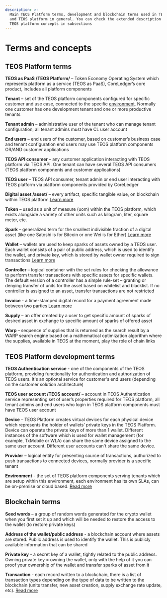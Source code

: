 ```yaml
---
description: >-
  Main TEOS Platform terms, development and blockchain terms used in TEOS API
  and TEOS platform in general. You can check the extended description of main
  TEOS platform concepts in subsections
---
```


# Terms and concepts

## TEOS Platform terms

**TEOS as PaaS /TEOS Platform/** – Token Economy Operating System which represents platform as a service (TEOS as PaaS), CoreLedger’s core product, includes all platform components

**Tenant** – set of the TEOS platform components configured for specific customer and use case, connected to the specific [environment](../architecture-note/#environments-and-nodes). Normally one customer has one development tenant and one or more productive tenants

**Tenant admin** – administrative user of the tenant who can manage tenant configuration, all tenant admins must have CL user account

**End users** – end users of the customer, based on customer’s business case and tenant configuration end users may use TEOS platform components OR/AND customer applications

**TEOS API consumer** – any customer application interacting with TEOS platform via TEOS API. One tenant can have several TEOS API consumers (TEOS platform components and customer applications)

**TEOS user** – TEOS API consumer, tenant admin or end user interacting with TEOS platform via platform components provided by CoreLedger

**Digital asset /asset/** – every artifact, specific tangible value, on blockchain within TEOS platform [Learn more](asset.md)

**Token** – used as a unit of measure (uom) within the TEOS platform, which exists alongside a variety of other units such as kilogram, liter, square meter, etc.

**Spark** – generalized term for the smallest indivisible fraction of a digital asset (like one Satoshi is for Bitcoin or one Wei is for Ether) [Learn more](spark.md)

**Wallet** – wallets are used to keep sparks of assets owned by a TEOS user. Each wallet consists of a pair of public address, which is used to identify the wallet, and private key, which is stored by wallet owner required to sign transactions [Learn more](wallet.md)

**Controller** – logical container with the set rules for checking the allowance to perform transfer transactions with specific assets for specific wallets. The default version of a controller has a simple rule-set – granting or denying transfer of units for the asset based on whitelist and blacklist. If no controller is assigned to an asset, transfer transactions are not restricted

**Invoice** - a time-stamped digital record for a payment agreement made between two parties [Learn more](invoice.md)

**Supply** – an offer created by a user to get specific amount of sparks of desired asset in exchange to specific amount of sparks of offered asset

**Warp** – sequence of supplies that is returned as the search result by a WARP search engine based on a mathematical optimization algorithm where the supplies, available in TEOS at the moment, play the role of chain links

## TEOS Platform development terms

**TEOS Authentication service** - one of the components of the TEOS platform, providing functionality for authentication and authorization of TEOS users. It's an optional service for customer's end users (depending on the customer solution architecture)

**TEOS user account /TEOS account/** – account in TEOS Authentication service representing set of user’s properties required for TEOS platform, all tenant admins and end users who login in TEOS platform components must have TEOS user account

**Device** – TEOS Platform creates virtual devices for each physical device which represents the holder of wallets’ private keys in the TEOS Platform. Device can operate the private keys of more than 1 wallet. Different instances of the software which is used for wallet management (for example, TxMobile or WLA) can share the same device assigned to the same user account. Different user accounts can't share the same device.&#x20;

**Provider** –  logical entity for presenting source of transactions, authorized to push transactions to connected devices, normally provider is a specific tenant

**Environment** - the set of TEOS platform components serving tenants which are setup within this environment, each environment has its own SLAs, can be on-premise or cloud based. [Read more](../architecture-note/#environments-and-nodes)

## Blockchain terms

**Seed words** – a group of random words generated for the crypto wallet when you first set it up and which will be needed to restore the access to the wallet (to restore private keys)

**Address of the wallet/public address** - a blockchain account where assets are stored. Public address is used to identify the wallet. This is publicly available information that can be shared

**Private key** - a secret key of a wallet, tightly related to the public address. Owning private key = owning the wallet, only with the help of it you can proof your ownership of the wallet and transfer sparks of asset from it

**Transaction** - each record written to a blockchain, there is a list of transaction types depending on the type of data to be written to the blockchain (units transfer, new asset creation, supply exchange rate update, etc). [Read more](transaction.md)
